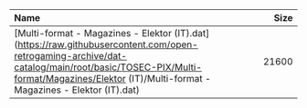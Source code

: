 |Name|Size|
|:---|---:|
|[Multi-format - Magazines - Elektor (IT).dat](https://raw.githubusercontent.com/open-retrogaming-archive/dat-catalog/main/root/basic/TOSEC-PIX/Multi-format/Magazines/Elektor (IT)/Multi-format - Magazines - Elektor (IT).dat)|21600|
